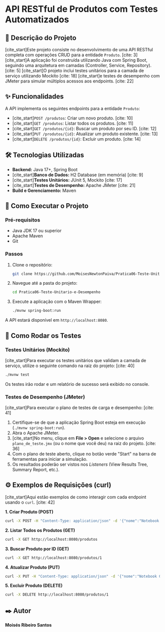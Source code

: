 # API RESTful de Produtos com Testes Automatizados

## 📝 Descrição do Projeto
[cite_start]Este projeto consiste no desenvolvimento de uma API RESTful completa com operações CRUD para a entidade `Produto`. [cite: 3] [cite_start]A aplicação foi construída utilizando Java com Spring Boot, seguindo uma arquitetura em camadas (Controller, Service, Repository). [cite: 5] [cite_start]O projeto inclui testes unitários para a camada de serviço utilizando Mockito [cite: 18] [cite_start]e testes de desempenho com JMeter para simular múltiplos acessos aos endpoints. [cite: 22]

## ✨ Funcionalidades
A API implementa os seguintes endpoints para a entidade `Produto`:
- [cite_start]`POST /produtos`: Criar um novo produto. [cite: 10]
- [cite_start]`GET /produtos`: Listar todos os produtos. [cite: 11]
- [cite_start]`GET /produtos/{id}`: Buscar um produto por seu ID. [cite: 12]
- [cite_start]`PUT /produtos/{id}`: Atualizar um produto existente. [cite: 13]
- [cite_start]`DELETE /produtos/{id}`: Excluir um produto. [cite: 14]

## 🛠️ Tecnologias Utilizadas
- **Backend:** Java 17+, Spring Boot
- [cite_start]**Banco de Dados:** H2 Database (em memória) [cite: 9]
- [cite_start]**Testes Unitários:** JUnit 5, Mockito [cite: 17]
- [cite_start]**Testes de Desempenho:** Apache JMeter [cite: 21]
- **Build e Gerenciamento:** Maven

## 🚀 Como Executar o Projeto

### Pré-requisitos
- Java JDK 17 ou superior
- Apache Maven
- Git

### Passos
1. Clone o repositório:
   ```bash
   git clone https://github.com/MoisesNewtonPaiva/Pratica06-Teste-Unitario-e-Desempenho.git
   ```

2. Navegue até a pasta do projeto:
   ```bash
   cd Pratica06-Teste-Unitario-e-Desempenho
   ```

3. Execute a aplicação com o Maven Wrapper:
   ```bash
   ./mvnw spring-boot:run
   ```
A API estará disponível em `http://localhost:8080`.

## 🧪 Como Rodar os Testes

### Testes Unitários (Mockito)
[cite_start]Para executar os testes unitários que validam a camada de serviço, utilize o seguinte comando na raiz do projeto: [cite: 40]
```bash
./mvnw test
```
Os testes irão rodar e um relatório de sucesso será exibido no console.

### Testes de Desempenho (JMeter)
[cite_start]Para executar o plano de testes de carga e desempenho: [cite: 41]
1. Certifique-se de que a aplicação Spring Boot esteja em execução (`./mvnw spring-boot:run`).
2. Abra o Apache JMeter.
3. [cite_start]No menu, clique em **File > Open** e selecione o arquivo `plano_de_teste.jmx` (ou o nome que você deu) na raiz do projeto. [cite: 36]
4. Com o plano de teste aberto, clique no botão verde "Start" na barra de ferramentas para iniciar a simulação.
5. Os resultados poderão ser vistos nos *Listeners* (View Results Tree, Summary Report, etc.).

## ⚙️ Exemplos de Requisições (curl)

[cite_start]Aqui estão exemplos de como interagir com cada endpoint usando o `curl`. [cite: 42]

**1. Criar Produto (POST)**
```bash
curl -X POST -H "Content-Type: application/json" -d '{"nome":"Notebook Gamer","descricao":"Notebook de alta performance","preco":7500.00}' http://localhost:8080/produtos
```

**2. Listar Todos os Produtos (GET)**
```bash
curl -X GET http://localhost:8080/produtos
```

**3. Buscar Produto por ID (GET)**
```bash
curl -X GET http://localhost:8080/produtos/1
```

**4. Atualizar Produto (PUT)**
```bash
curl -X PUT -H "Content-Type: application/json" -d '{"nome":"Notebook Gamer Pro","descricao":"Modelo atualizado com mais RAM","preco":8200.50}' http://localhost:8080/produtos/1
```

**5. Excluir Produto (DELETE)**
```bash
curl -X DELETE http://localhost:8080/produtos/1
```


## ✒️ Autor

**Moisés Ribeiro Santos**
